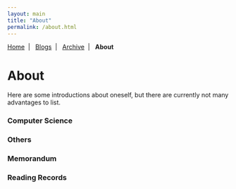 ```yaml
---
layout: main
title: "About"
permalink: /about.html
---
```


<p class="navigation-bar">
  <a href="/index.html">Home</a>&nbsp;&nbsp;|&nbsp;&nbsp;
  <a href="/blogs.html">Blogs</a>&nbsp;&nbsp;|&nbsp;&nbsp;
  <a href="/archive.html">Archive</a>&nbsp;&nbsp;|&nbsp;&nbsp;
  <b>About</b>
</p>

# About

Here are some introductions about oneself, but there are currently not many advantages to list.

### Computer Science

### Others

### Memorandum

### Reading Records
